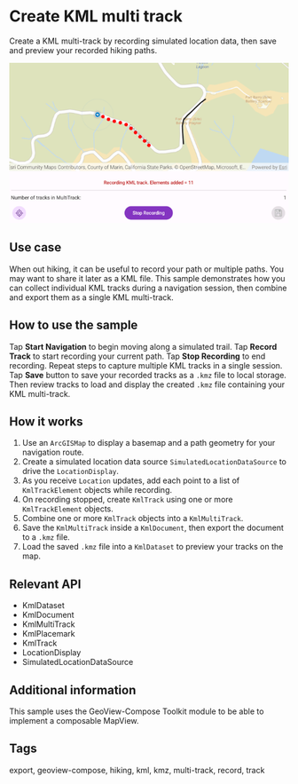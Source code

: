 # Create KML multi track

Create a KML multi-track by recording simulated location data, then save and preview your recorded hiking paths.

![Create KML multi track sample app](create-kml-multi-track.png)

## Use case

When out hiking, it can be useful to record your path or multiple paths. You may want to share it later as a KML file. This sample demonstrates how you can collect individual KML tracks during a navigation session, then combine and export them as a single KML multi-track.

## How to use the sample

Tap **Start Navigation** to begin moving along a simulated trail. Tap **Record Track** to start recording your current path. Tap **Stop Recording** to end recording. Repeat steps to capture multiple KML tracks in a single session. Tap **Save** button to save your recorded tracks as a `.kmz` file to local storage. Then review tracks to load and display the created `.kmz` file containing your KML multi-track.

## How it works

1. Use an `ArcGISMap` to display a basemap and a path geometry for your navigation route.  
2. Create a simulated location data source `SimulatedLocationDataSource` to drive the `LocationDisplay`.  
3. As you receive `Location` updates, add each point to a list of `KmlTrackElement` objects while recording. 
4. On recording stopped, create `KmlTrack` using one or more `KmlTrackElement` objects.
5. Combine one or more `KmlTrack` objects into a `KmlMultiTrack`.  
6. Save the `KmlMultiTrack` inside a `KmlDocument`, then export the document to a `.kmz` file.  
7. Load the saved `.kmz` file into a `KmlDataset` to preview your tracks on the map.

## Relevant API

- KmlDataset  
- KmlDocument  
- KmlMultiTrack  
- KmlPlacemark  
- KmlTrack  
- LocationDisplay  
- SimulatedLocationDataSource  

## Additional information

This sample uses the GeoView-Compose Toolkit module to be able to implement a composable MapView.

## Tags

export, geoview-compose, hiking, kml, kmz, multi-track, record, track
